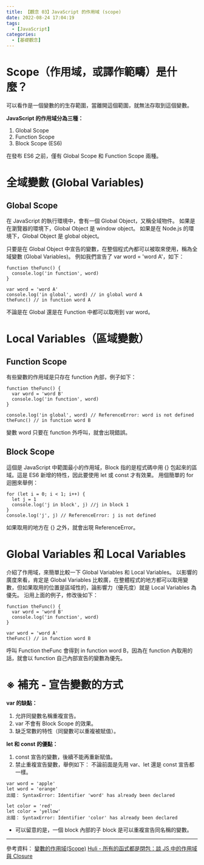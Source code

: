 ```yaml
---
title: 【觀念 03】JavaScript 的作用域 (scope)
date: 2022-08-24 17:04:19
tags:
  - [JavaScript]
categories:
  - [基礎觀念]
---
```


# Scope（作用域，或譯作範疇）是什麼？

可以看作是一個變數的的生存範圍，當離開這個範圍，就無法存取到這個變數。

**JavaScript 的作用域分為三種：**

1. Global Scope
2. Function Scope
3. Block Scope (ES6)

<!-- more -->

在發布 ES6 之前，僅有 Global Scope 和 Function Scope 兩種。

# 全域變數 (Global Variables)

## Global Scope

在 JavaScript 的執行環境中，會有一個 Global Object，又稱全域物件。
如果是在瀏覽器的環境下，Global Object 是 window object。
如果是在 Node.js 的環境下，Global Object 是 global object。

只要是在 Global Object 中宣告的變數，在整個程式內都可以被取來使用，稱為全域變數 (Global Variables)。
例如我們宣告了 var word = 'word A'，如下：

```
function theFunc() {
  console.log('in function', word)
}

var word = 'word A'
console.log('in global', word) // in global word A
theFunc() // in function word A
```

不論是在 Global 還是在 Function 中都可以取用到 var word。

# Local Variables（區域變數）

## Function Scope

有些變數的作用域是只存在 function 內部，例子如下：

```
function theFunc() {
  var word = 'word B'
  console.log('in function', word)
}

console.log('in global', word) // ReferenceError: word is not defined
theFunc() // in function word B
```

變數 word 只要在 function 外呼叫，就會出現錯誤。

## Block Scope

這個是 JavaScript 中範圍最小的作用域，Block 指的是程式碼中用 {} 包起來的區域。這是 ES6 新增的特性，因此要使用 let 或 const 才有效果。
用個簡單的 for 迴圈來舉例：

```
for (let i = 0; i < 1; i++) {
  let j = 1
  console.log('j in block', j) //j in block 1
}
console.log('j', j) // ReferenceError: j is not defined
```

如果取用的地方在 {} 之外，就會出現 ReferenceError。

# Global Variables 和 Local Variables

介紹了作用域，來簡單比較一下 Global Variables 和 Local Variables。
以影響的廣度來看，肯定是 Global Variables 比較廣，在整體程式的地方都可以取用變數，但如果取用的位置是區域性的，論影響力（優先度）就是 Local Variables 為優先。
沿用上面的例子，修改後如下：

```
function theFunc() {
  var word = 'word B'
  console.log('in function', word)
}

var word = 'word A'
theFunc() // in function word B
```

呼叫 Function theFunc 會得到 in function word B，因為在 function 內取用的話，就會以 function 自己內部宣告的變數為優先。

# ※ 補充 - 宣告變數的方式

**var 的缺點：**

1. 允許同變數名稱重複宣告。
2. var 不會有 Block Scope 的效果。
3. 缺乏常數的特性（同變數可以重複被賦值）。

**let 和 const 的優點：**

1. const 宣告的變數，後續不能再重新賦值。
2. 禁止重複宣告變數，舉例如下：
   不論前面是先用 var、let 還是 const 宣告都一樣。

```
var word = 'apple'
let word = 'orange'
出錯： SyntaxError: Identifier 'word' has already been declared

let color = 'red'
let color = 'yellow'
出錯： SyntaxError: Identifier 'color' has already been declared
```

- 可以留意的是，一個 block 內部的子 block 是可以重複宣告同名稱的變數。

---

參考資料：
[變數的作用域(Scope)](https://ithelp.ithome.com.tw/articles/10203387)
[Huli - 所有的函式都是閉包：談 JS 中的作用域與 Closure](https://blog.huli.tw/2018/12/08/javascript-closure/)
